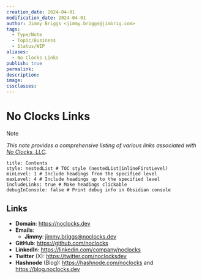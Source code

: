 ```yaml
---
creation_date: 2024-04-01
modification_date: 2024-04-01
author: Jimmy Briggs <jimmy.briggs@jimbrig.com>
tags:
  - Type/Note
  - Topic/Business
  - Status/WIP
aliases:
  - No Clocks Links
publish: true
permalink:
description:
image:
cssclasses:
---
```



# No Clocks Links

> [!NOTE]
> *This note provides a comprehensive listing of various links associated with [No Clocks, LLC](https://github.com/noclocks).*

```table-of-contents
title: Contents 
style: nestedList # TOC style (nestedList|inlineFirstLevel)
minLevel: 1 # Include headings from the specified level
maxLevel: 4 # Include headings up to the specified level
includeLinks: true # Make headings clickable
debugInConsole: false # Print debug info in Obsidian console
```

## Links

- **Domain**: https://noclocks.dev
- **Emails**:
	- **Jimmy**: [jimmy.briggs@noclocks.dev](mailto:jimmy.briggs@noclocks.)
- **GitHub**: https://github.com/noclocks
- **LinkedIn**: https://linkedin.com/company/noclocks
- **Twitter** (X): https://twitter.com/noclocksdev
- **Hashnode** (Blog): https://hashnode.com/noclocks and https://blog.noclocks.dev